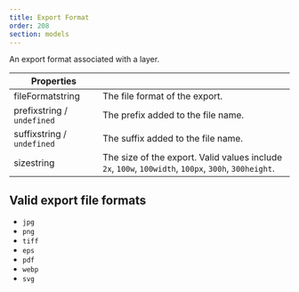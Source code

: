 ```yaml
---
title: Export Format
order: 208
section: models
---
```


An export format associated with a layer.

| Properties                                               |                                                                                                      |
| -------------------------------------------------------- | ---------------------------------------------------------------------------------------------------- |
| fileFormat<span class="arg-type">string</span>           | The file format of the export.                                                                       |
| prefix<span class="arg-type">string / `undefined`</span> | The prefix added to the file name.                                                                   |
| suffix<span class="arg-type">string / `undefined`</span> | The suffix added to the file name.                                                                   |
| size<span class="arg-type">string</span>                 | The size of the export. Valid values include `2x`, `100w`, `100width`, `100px`, `300h`, `300height`. |

## Valid export file formats

- `jpg`
- `png`
- `tiff`
- `eps`
- `pdf`
- `webp`
- `svg`
